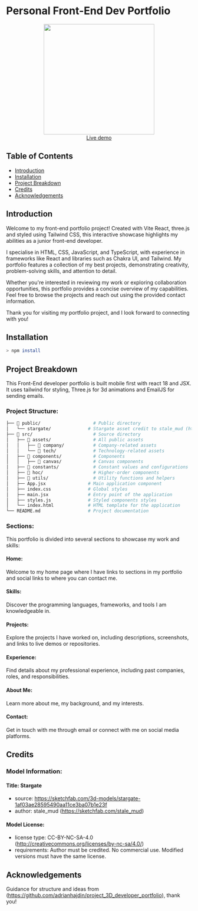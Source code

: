 # Personal Front-End Dev Portfolio

<div align="center">
  <img src="https://drive.google.com/uc?export=view&id=1on8sXOkyyQL8e9ujhim3wYG5VjGVBCVF" height="300px">  
</div>

<div align="center">
  <a href="https://catvasion.github.io/portfolio/"> Live demo</a>
</div>

## Table of Contents
- [Introduction](#introduction)
- [Installation](#installation)
- [Project Breakdown](#project-breakdown)
- [Credits](#credits)
- [Acknowledgements](#acknowledgements)

## Introduction
Welcome to my front-end portfolio project! Created with Vite React, three.js and styled using Tailwind CSS, this interactive showcase highlights my abilities as a junior front-end developer.

I specialise in HTML, CSS, JavaScript, and TypeScript, with experience in frameworks like React and libraries such as Chakra UI, and Tailwind. My portfolio features a collection of my best projects, demonstrating creativity, problem-solving skills, and attention to detail.

Whether you're interested in reviewing my work or exploring collaboration opportunities, this portfolio provides a concise overview of my capabilities. Feel free to browse the projects and reach out using the provided contact information.

Thank you for visiting my portfolio project, and I look forward to connecting with you!

## Installation 
```sh
> npm install
```
## Project Breakdown

This Front-End developer portfolio is built mobile first with react 18 and JSX. It uses tailwind for styling, Three.js for 3d animations and EmailJS for sending emails.

### Project Structure:
``` sh
├── 📂 public/                    # Public directory
│   └── stargate/              # Stargate asset credit to stale_mud (https://sketchfab.com/stale_mud)
├── 📂 src/                       # Source directory
│   ├── 📂 assets/                # All public assets
│   │   ├── 📂 company/           # Company-related assets
│   │   └── 📂 tech/              # Technology-related assets
│   ├── 📂 components/            # Components
│   │   ├── 📂 canvas/            # Canvas components
│   ├── 📂 constants/             # Constant values and configurations
│   ├── 📂 hoc/                   # Higher-order components
│   ├── 📂 utils/                 # Utility functions and helpers
│   ├── App.jsx                # Main application component
│   ├── index.css              # Global styles
│   ├── main.jsx               # Entry point of the application
│   ├── styles.js              # Styled components styles
│   └── index.html             # HTML template for the application
└── README.md                  # Project documentation
```
### Sections:

This portfolio is divided into several sections to showcase my work and skills:

#### Home: 
Welcome to my home page where I have links to sections in my portfolio and social links to where you can contact me.
#### Skills: 
Discover the programming languages, frameworks, and tools I am knowledgeable in.
#### Projects: 
Explore the projects I have worked on, including descriptions, screenshots, and links to live demos or repositories.
#### Experience: 
Find details about my professional experience, including past companies, roles, and responsibilities.
#### About Me: 
Learn more about me, my background, and my interests.
#### Contact: 
Get in touch with me through email or connect with me on social media platforms.

## Credits


### Model Information:
 #### Title:	Stargate
* source:	https://sketchfab.com/3d-models/stargate-1af03ae28595490aa11ce3ba07b1e23f
* author:	stale_mud (https://sketchfab.com/stale_mud)

#### Model License:
* license type:	CC-BY-NC-SA-4.0 (http://creativecommons.org/licenses/by-nc-sa/4.0/)
* requirements:	Author must be credited. No commercial use. Modified versions must have the same license.


## Acknowledgements

Guidance for structure and ideas from (https://github.com/adrianhajdin/project_3D_developer_portfolio), thank you!


